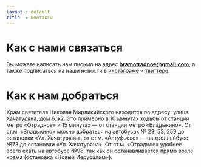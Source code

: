 ```yaml
---
layout : default
title  : Контакты
---
```

Как с нами связаться
====================
Вы можете написать нам письмо на адрес **hramotradnoe@gmail.com**, а также подписаться на наши новости в [инстаграме](https://instagram.com/hramotradnoe) и [твиттере](https://twitter.com/hramotradnoe). 

Как к нам добраться
===================
Храм святителя Николая Мирликийского находится по адресу: улица Хачатуряна, дом 6, к2. Это примерно в 10 минутах ходьбы от станции метро «Отрадное» и 15 минутах — от станции метро «Владыкино». От ст.м. «Владыкино» можно добраться на автобусах № 23, 53, 259 до остановки «Ул. Хачатуряна», от ст.м. «Алтуфьево» — на троллейбусе №73 до остановки «Ул. Хачатуряна». От ст.м. «Отрадное» удобнее всего ехать на автобусе №98, так как он останавливается прямо возле храма (остановка «Новый Иерусалим»).